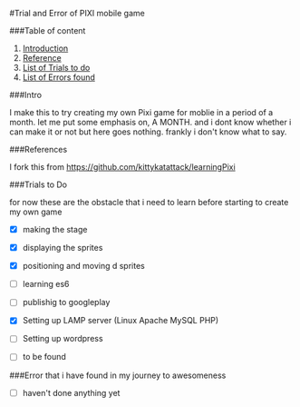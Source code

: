 #Trial and Error of PIXI mobile game

###Table of content

1. [Introduction](#introduction)
2. [Reference](#reference)
3. [List of Trials to do](#trials)
4. [List of Errors found](#errors)

<a id='introduction'/>
###Intro

I make this to try creating my own Pixi game for moblie in a period of a month. let me put some emphasis on, A MONTH. and i dont know whether i can make it or not but here goes nothing. frankly i don't know what to say.


<a id='reference'/>
###References

I fork this from https://github.com/kittykatattack/learningPixi

<a id='trials'/>
###Trials to Do

for now these are the obstacle that i need to learn before starting to create my own game

- [x] making the stage
- [x] displaying the sprites
- [x] positioning and moving d sprites
- [ ] learning es6
- [ ] publishig to googleplay
- [x] Setting up LAMP server (Linux Apache MySQL PHP)
- [ ] Setting up wordpress
- [ ] to be found





<a id='errors'/>
###Error that i have found in my journey to awesomeness

- [ ] haven't done anything yet

